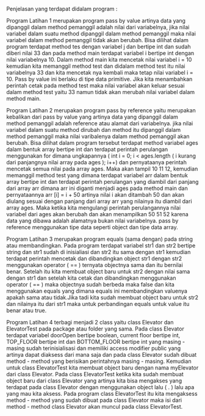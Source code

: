 Penjelasan yang terdapat didalam program :

Program Latihan 1 merupakan program pass by value artinya data yang dipanggil dalam method pemanggil adalah nilai dari variabelnya, jika nilai variabel dalam suatu method dipanggil dalam method pemanggil maka nilai variabel dalam method pemanggil tidak akan berubah. Bisa dilihat dalam program terdapat method tes dengan variabel j dan bertipe int dan sudah diberi nilai 33 dan pada method main terdapat variabel i bertipe int dengan nilai variabelnya 10. Dalam method main kita mencetak nilai variabel i = 10 kemudian kita memanggil method test dan didalam method test itu nilai variabelnya 33 dan kita mencetak nya kembali maka tetap nilai variabel i = 10. Pass by value ini berlaku di tipe data primitive. Jika kita menambahkan perintah cetak pada method test maka nilai variabel akan keluar sesuai dalam method test yaitu 33 namun tidak akan merubah nilai variabel dalam method main.

Program Latihan 2 merupakan program pass by reference yaitu merupakan kebalikan dari pass by value yang artinya data yang dipanggil dalam method pemanggil adalah reference atau alamat dari variabelnya. jika nilai variabel dalam suatu method dirubah dan method itu dipanggil dalam method pemanggil maka nilai varibalenya dalam method pemanggil akan berubah. Bisa dilihat dalam program tersebut terdapat method variabel ages dalam bentuk array bertipe int dan terdapat perintah perulangan menggunakan for dimana ungkapannya ( int i = 0; i < ages.length ( i kurang dari panjangnya nilai array pada ages ); i++) dan pernyataanya perintah mencetak semua nilai pada array ages. Maka akan tampil 10 11 12, kemudian memanggil method test yang dimana terdapat variabel arr dalam bentuk array bertipe int dan terdapat perintah perulangan yang diambil dari panjang dari array arr dimana arr ini diganti menjadi ages pada method main dan pernyataannya arr [i] = i + 50 artinya nilai i akan ditambah 50 dan akan diulang sesuai dengan panjang dari array arr yang nilainya itu diambil dari array ages. Maka ketika kita mengulangi perintah perulangannya nilai variabel dari ages akan berubah dan akan menampilkan 50 51 52 karena data yang dibawa adalah alamatnya bukan nilai variabelnya. pass by reference menggunakan tipe data seperti object dan tipe data array.

Program Latihan 3 merupakan program equals (sama dengan) pada string atau membandingkan. Pada program terdapat variabel str1 dan str2 bertipe string dan str1 sudah di inisialiasi dan str2 itu sama dengan str1 kemudian terdapat perintah mencetak dan dibandingkan object str1 dengan str2 menggunakan operator ( == ) ternyata objectnya sama dan itu bernilai benar. Setelah itu kita membuat object baru untuk str2 dengan nilai sama dengan str1 dan setelah kita cetak dan dibandingkan menggunakan operator ( == ) maka objectnya sudah berbeda maka false dan kita menggunakan equals yang dimana equals ini membandingkan valuenya apakah sama atau tidak.Jika tadi kita sudah membuat object baru untuk str2 dan nilainya itu dari str1 maka untuk perbandingan equals untuk value itu benar atau true.

Program Latihan 4 terbagi menjadi 2 class yaitu class Elevator dan ElevatorTest pada package atau folder yang sama. Pada class Elevator terdapat variabel doorOpen bertipe boolean, current floor bertipe int, TOP_FLOOR bertipe int dan BOTTOM_FLOOR bertipe int yang masing - masing sudah terinisialisasi dan memiliki access modifier public yang artinya dapat diaksess dari mana saja dan pada class Elevator sudah dibuat method - method yang berisikan perintahnya masing - masing. Kemudian untuk class ElevatorTest kita membuat object baru dengan nama myElevator dari class Elevator. Pada class ElevatorTest ketika kita sudah membuat object baru dari class Elevator yang artinya kita bisa mengakses yang terdapat pada class Elevator dengan menggunakan object lalu ( . ) lalu apa yang mau kita aksess. Pada program class ElevatorTest itu kita mengaksess method - method yang sudah dibuat pada class Elevator maka isi dari method - method class Elevator akan muncul pada class ElevatorTest.
